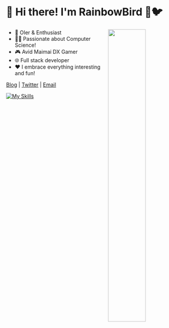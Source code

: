 # 👋 Hi there! I'm RainbowBird 🌈🐦

<a href="https://github.com/luoling8192?tab=repositories" >
  <img align=right width="45%" src="https://github-readme-stats.vercel.app/api?username=luoling8192&show_icons=true&theme=rose" />
</a>

- 🧠 OIer & Enthusiast
- 👩‍💻 Passionate about Computer Science!
- 🎮 Avid Maimai DX Gamer
- 🌐 Full stack developer
- ❤️ I embrace everything interesting and fun!

[Blog](https://blog.luoling.moe) | [Twitter](https://www.twitter.com/luoling8192) | [Email](mailto:me@luoling.moe)

[![My Skills](https://skillicons.dev/icons?i=ts,js,html,c,cpp,python,java,cs,php,nodejs,vue,react,vite,redux,docker,cloudflare,neovim,linux,git,md,mysql,vscode,idea,&theme=light)](https://skillicons.dev)

